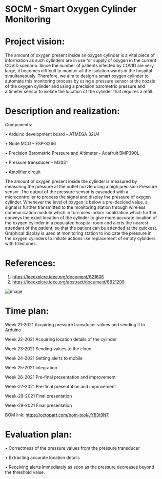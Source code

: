 # SOCM - Smart Oxygen Cylinder Monitoring

# Project vision:

The amount of oxygen present inside an oxygen cylinder is a vital piece of information as such cylinders are in use for supply of oxygen in the current COVID scenario. Since the number of patients infected by COVID are very large, it becomes difficult to monitor all the isolation wards in the hospital simultaneously. Therefore, we aim to design a smart oxygen cylinder to automate this monitoring process by using a pressure sensor at the nozzle of the oxygen cylinder and using a precision barometric pressure and altimeter sensor to isolate the location of the cylinder that requires a refill. 

# Description and realization:

 Components:

•	Arduino development board – ATMEGA 32U4

•	Node MCU – ESP-8266

•	Precision Barometric Pressure and Altimeter - Adafruit BMP390L

•	Pressure transducer – M3031

•	Amplifier circuit 

The amount of oxygen present inside the cylinder is measured by measuring the pressure at the outlet nozzle using a high precision Pressure sensor. The output of the pressure sensor is cascaded with a microcontroller to process the signal and display the pressure of oxygen cylinder. Whenever the level of oxygen is below a pre-decided value, a signal is further transmitted to the monitoring station through wireless communication module which in turn uses indoor localization which further conveys the exact location of the cylinder to give more accurate location of the oxygen cylinder in a populated hospital room and alerts the nearest attendant of the patient, so that the patient can be attended at the quickest. Graphical display is used at monitoring station to indicate the pressure in the oxygen cylinders to initiate actions like replacement of empty cylinders with filled ones.

# References: 
1) https://ieeexplore.ieee.org/document/621606
2) https://ieeexplore.ieee.org/abstract/document/8821209 

![image](https://user-images.githubusercontent.com/83449084/118696139-431da000-b80e-11eb-89e9-264a2cf28c09.png)


# Time plan:

Week 21-2021  Acquiring pressure transducer values and sending it to Arduino

Week 22-2021	Acquiring location details of the cylinder

Week 23-2021	Sending values to the cloud

Week 24-2021	Getting alerts to mobile

Week 25-2021	Integration

Week 26-2021	Pre-final presentation and improvement

Week-27-2021	Pre-final presentation and improvement

Week-28-2021	Final presentation

Week-29-2021	Final presentation

BOM link: 		https://octopart.com/bom-tool/JY80t9N7 

# Evaluation plan:

•	Correctness of the pressure values from the pressure transducer

•	Extracting accurate location details

•	Receiving alerts immediately as soon as the pressure decreases beyond the threshold value. 




